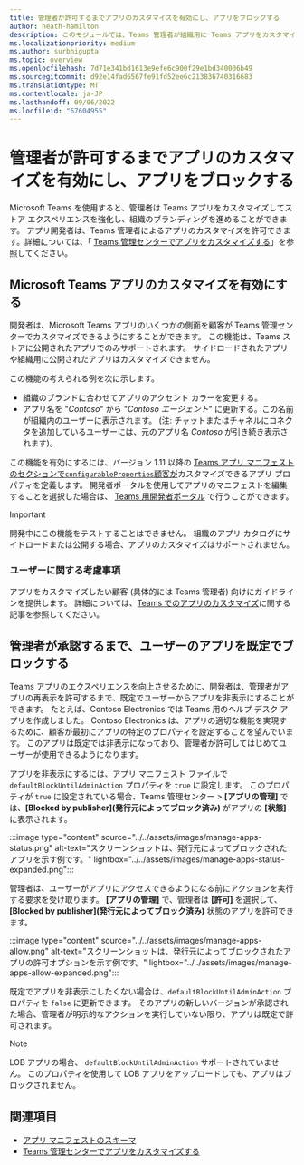 ```yaml
---
title: 管理者が許可するまでアプリのカスタマイズを有効にし、アプリをブロックする
author: heath-hamilton
description: このモジュールでは、Teams 管理者が組織用に Teams アプリをカスタマイズし、管理者が承認するまで Teams アプリを非表示にする方法について説明します。
ms.localizationpriority: medium
ms.author: surbhigupta
ms.topic: overview
ms.openlocfilehash: 7d71e341bd1613e9efe6c900f29e1bd340006b49
ms.sourcegitcommit: d92e14fad6567fe91fd52ee6c213836740316683
ms.translationtype: MT
ms.contentlocale: ja-JP
ms.lasthandoff: 09/06/2022
ms.locfileid: "67604955"
---
```

# <a name="enable-app-customization-and-block-apps-till-admin-allows"></a>管理者が許可するまでアプリのカスタマイズを有効にし、アプリをブロックする

Microsoft Teams を使用すると、管理者は Teams アプリをカスタマイズしてストア エクスペリエンスを強化し、組織のブランディングを進めることができます。 アプリ開発者は、Teams 管理者によるアプリのカスタマイズを許可できます。詳細については、「 [Teams 管理センターでアプリをカスタマイズする](/MicrosoftTeams/customize-apps)」を参照してください。

## <a name="enable-customization-for-your-microsoft-teams-app"></a>Microsoft Teams アプリのカスタマイズを有効にする

開発者は、Microsoft Teams アプリのいくつかの側面を顧客が Teams 管理センターでカスタマイズできるようにすることができます。 この機能は、Teams ストアに公開されたアプリでのみサポートされます。 サイドロードされたアプリや組織用に公開されたアプリはカスタマイズできません。

この機能の考えられる例を次に示します。

* 組織のブランドに合わせてアプリのアクセント カラーを変更する。
* アプリ名を "*Contoso*" から "*Contoso エージェント*" に更新する。この名前が組織内のユーザーに表示されます。
(注: チャットまたはチャネルにコネクタを追加しているユーザーには、元のアプリ名 *Contoso* が引き続き表示されます)。

この機能を有効にするには、バージョン 1.11 以降の [Teams アプリ マニフェストのセクションで`configurableProperties`顧客が](/microsoftteams/platform/resources/schema/manifest-schema#configurableproperties)カスタマイズできるアプリ プロパティを定義します。 開発者ポータルを使用してアプリのマニフェストを編集することを選択した場合は、 [Teams 用開発者ポータル](https://dev.teams.microsoft.com/home) で行うことができます。

> [!IMPORTANT]
> 開発中にこの機能をテストすることはできません。 組織のアプリ カタログにサイドロードまたは公開する場合、アプリのカスタマイズはサポートされません。

### <a name="user-considerations"></a>ユーザーに関する考慮事項

アプリをカスタマイズしたい顧客 (具体的には Teams 管理者) 向けにガイドラインを提供します。 詳細については、[Teams でのアプリのカスタマイズ](/MicrosoftTeams/customize-apps)に関する記事を参照してください。

## <a name="block-apps-by-default-for-users-until-an-admin-approves"></a>管理者が承認するまで、ユーザーのアプリを既定でブロックする

Teams アプリのエクスペリエンスを向上させるために、開発者は、管理者がアプリの再表示を許可するまで、既定でユーザーからアプリを非表示にすることができます。 たとえば、Contoso Electronics では Teams 用のヘルプ デスク アプリを作成しました。 Contoso Electronics は、アプリの適切な機能を実現するために、顧客が最初にアプリの特定のプロパティを設定することを望んでいます。 このアプリは既定では非表示になっており、管理者が許可してはじめてユーザーが使用できるようになります。

アプリを非表示にするには、アプリ マニフェスト ファイルで `defaultBlockUntilAdminAction` プロパティを `true` に設定します。 このプロパティが `true` に設定されている場合、Teams 管理センター > **[アプリの管理]** では、**[Blocked by publisher]\(発行元によってブロック済み\)** がアプリの **[状態]** に表示されます。

:::image type="content" source="../../assets/images/manage-apps-status.png" alt-text="スクリーンショットは、発行元によってブロックされたアプリを示す例です。" lightbox="../../assets/images/manage-apps-status-expanded.png":::

管理者は、ユーザーがアプリにアクセスできるようになる前にアクションを実行する要求を受け取ります。 **[アプリの管理]** で、管理者は **[許可]** を選択して、**[Blocked by publisher]\(発行元によってブロック済み\)** 状態のアプリを許可できます。

:::image type="content" source="../../assets/images/manage-apps-allow.png" alt-text="スクリーンショットは、発行元によってブロックされたアプリの許可オプションを示す例です。" lightbox="../../assets/images/manage-apps-allow-expanded.png":::

既定でアプリを非表示にしたくない場合は、`defaultBlockUntilAdminAction` プロパティを `false` に更新できます。 そのアプリの新しいバージョンが承認された場合、管理者が明示的なアクションを実行していない限り、アプリは既定で許可されます。

> [!NOTE]
> LOB アプリの場合、 `defaultBlockUntilAdminAction` サポートされていません。 このプロパティを使用して LOB アプリをアップロードしても、アプリはブロックされません。

## <a name="see-also"></a>関連項目

* [アプリ マニフェストのスキーマ](/microsoftteams/platform/resources/schema/manifest-schema)
* [Teams 管理センターでアプリをカスタマイズする](/MicrosoftTeams/customize-apps)
